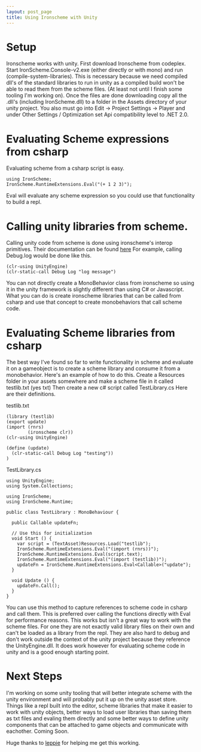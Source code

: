 ```yaml
---
layout: post_page
title: Using Ironscheme with Unity
---
```


# Setup

Ironscheme works with unity. First download Ironscheme from codeplex. Start IronScheme.Console-v2.exe (either directly or with mono) and run (compile-system-libraries). This is necessary because we need compiled dll's of the standard libraries to run in unity as a compiled build won't be able to read them from the scheme files. (At least not until I finish some tooling I'm working on). Once the files are done downloading copy all the .dll's (including IronScheme.dll) to a folder in the Assets directory of your unity project. You also must go into Edit -> Project Settings -> Player and under Other Settings / Optimization set Api compatibility level to .NET 2.0.

# Evaluating Scheme expressions from csharp

Evaluating scheme from a csharp script is easy.

```
using IronScheme;
IronScheme.RuntimeExtensions.Eval("(+ 1 2 3)");
```

Eval will evaluate any scheme expression so you could use that functionality to build a repl.

# Calling unity libraries from scheme.

Calling unity code from scheme is done using ironscheme's interop primitives. Their documentation can be found [here](http://ironscheme.codeplex.com/wikipage?title=clr-syntax&referringTitle=Documentation) For example, calling Debug.log would be done like this.

```
(clr-using UnityEngine)
(clr-static-call Debug Log "log message")
```

You can not directly create a MonoBehavior class from ironscheme so using it in the unity framework is slightly different than using C# or Javascript. What  you can do is create ironscheme libraries that can be called from csharp and use that concept to create monobehaviors that call scheme code.

# Evaluating Scheme libraries from csharp

The best way I've found so far to write functionality in scheme and evaluate it on a gameobject is to create a scheme library and consume it from a monobehavior. Here's an example of how to do this. Create a Resources folder in your assets somewhere and make a scheme file in it called testlib.txt (yes txt) Then create a new c# script called TestLibrary.cs Here are their definitions.

testlib.txt
```
(library (testlib)
(export update)
(import (rnrs)
        (ironscheme clr))
(clr-using UnityEngine)

(define (update)
  (clr-static-call Debug Log "testing"))
)
```

TestLibrary.cs
```
using UnityEngine;
using System.Collections;

using IronScheme;
using IronScheme.Runtime;

public class TestLibrary : MonoBehaviour {
	
  public Callable updateFn;
	
  // Use this for initialization
  void Start () {
    var script = (TextAsset)Resources.Load("testlib");
    IronScheme.RuntimeExtensions.Eval("(import (rnrs))");
    IronScheme.RuntimeExtensions.Eval(script.text);
    IronScheme.RuntimeExtensions.Eval("(import (testlib))");
    updateFn = IronScheme.RuntimeExtensions.Eval<Callable>("update");
  }
	
  void Update () {
    updateFn.Call();
  }
}
```

You can use this method to capture references to scheme code in csharp and call them. This is preferred over calling the functions directly with Eval for performance reasons. This works but isn't a great way to work with the scheme files. For one they are not exactly valid library files on their own and can't be loaded as a library from the repl. They are also hard to debug and don't work outside the context of the unity project because they reference the UnityEngine.dll. It does work however for evaluating scheme code in unity and is a good enough starting point.

# Next Steps

I'm working on some unity tooling that will better integrate scheme with the unity environment and will probably put it up on the unity asset store. Things like a repl built into the editor, scheme libraries that make it easier to work with unity objects, better ways to load user libraries than saving them as txt files and evaling them directly and some better ways to define unity components that can be attached to game objects and communicate with eachother. Coming Soon.

Huge thanks to [leppie](https://twitter.com/leppie) for helping me get this working.
